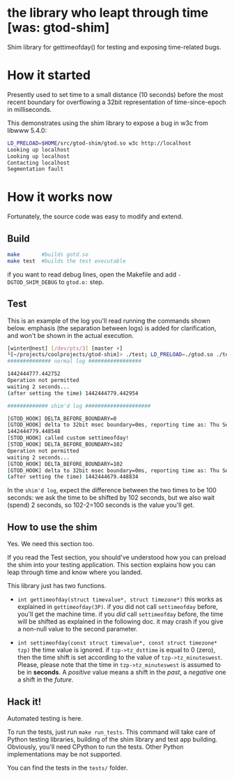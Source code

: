 the library who leapt through time [was: gtod-shim]
===================================================

Shim library for gettimeofday() for testing and exposing time-related bugs.


How it started
==============

Presently used to set time to a small distance (10 seconds) before
the most recent boundary for overflowing a 32bit representation
of time-since-epoch in milliseconds.


This demonstrates using the shim library to expose
a bug in w3c from libwww 5.4.0:

```sh
LD_PRELOAD=$HOME/src/gtod-shim/gtod.so w3c http://localhost
Looking up localhost
Looking up localhost
Contacting localhost
Segmentation fault
```


How it works now
================

Fortunately, the source code was easy to modify and extend.

Build
-----

```sh
make       #builds gotd.so
make test  #builds the test executable 
```

if you want to read debug lines, open the Makefile and
add `-DGTOD_SHIM_DEBUG` to `gtod.o:` step.


Test
----

This is an example of the log you'll read running the commands shown below.
emphasis (the separation between logs) is added for clarification,
and won't be shown in the actual execution.

```sh
[winter@nest] [/dev/pts/3] [master ⚡] 
└[~/projects/coolprojects/gtod-shim]> ./test; LD_PRELOAD=./gtod.so ./test
############## normal log #################

1442444777.442752
Operation not permitted
waiting 2 seconds...
(after setting the time) 1442444779.442954

############# shim'd log #####################

[GTOD_HOOK] DELTA_BEFORE_BOUNDARY=0
[GTOD_HOOK] delta to 32bit msec boundary=0ms, reporting time as: Thu Sep 17 01:06:19 2015
1442444779.448548
[STOD_HOOK] called custom settimeofday!
[STOD_HOOK] DELTA_BEFORE_BOUNDARY=102
Operation not permitted
waiting 2 seconds...
[GTOD_HOOK] DELTA_BEFORE_BOUNDARY=102
[GTOD_HOOK] delta to 32bit msec boundary=0ms, reporting time as: Thu Sep 17 01:04:39 2015
(after setting the time) 1442444679.448834
```

In the `shim'd log`, expect the difference between the two times to be
100 seconds: we ask the time to be shifted by 102 seconds, but we also wait (spend) 2 seconds,
so 102-2=100 seconds is the value you'll get.

How to use the shim
-------------------

Yes. We need this section too.

If you read the Test section, you should've understood how you can preload the shim into
your testing application. This section explains how you can leap through time
and know where you landed.

This library just has two functions.

* `int gettimeofday(struct timevalue*, struct timezone*)`
   this works as explained in `gettimeofday(3P)`.
   if you did not call `settimeofday` before, you'll get the machine time.
   if you _did_ call `settimeofday` before, the time will be shifted as explained in the following doc.
   it may crash if you give a non-null value to the second parameter.

* `int settimeofday(const struct timevalue*, const struct timezone* tzp)`
   the time value is ignored.
   if `tzp->tz_dsttime` is equal to 0 (zero), then the time shift is set
   according to the value of `tzp->tz_minuteswest`.
   Please, please note that the time in `tzp->tz_minuteswest` is assumed to be
   in **seconds**.
   A _positive_ value means a shift in the _past_, a _negative_ one a shift in the _future_.


Hack it!
--------

Automated testing is here.

To run the tests, just run `make run_tests`. This command will take care of Python testing libraries,
building of the shim library and test app building. Obviously, you'll need CPython to run the tests.
Other Python implementations may be not supported.

You can find the tests in the `tests/` folder.
